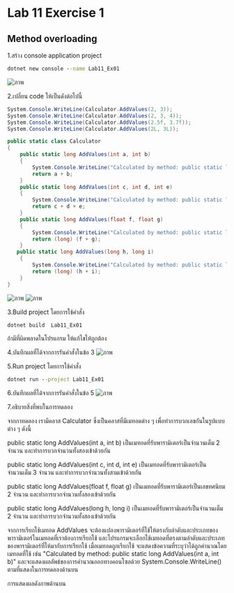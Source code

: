 # Lab 11 Exercise 1

## Method overloading

1.สร้าง console application project

```cmd
dotnet new console --name Lab11_Ex01
```
![ภาพ](https://github.com/AnchisaPhetnoi/03376836-OOP-2566-Lab-11/assets/144197034/e4bb4dc6-2ca1-4c9a-b2d5-0f94b5819b30)

2.เปลี่ยน code ให้เป็นดังต่อไปนี้

```cs
System.Console.WriteLine(Calculator.AddValues(2, 3));
System.Console.WriteLine(Calculator.AddValues(2, 3, 4));
System.Console.WriteLine(Calculator.AddValues(2.5f, 3.7f));
System.Console.WriteLine(Calculator.AddValues(2L, 3L));

public static class Calculator
{
    public static long AddValues(int a, int b)
    {
        System.Console.WriteLine("Calculated by method: public static long AddValues(int a, int b)");
        return a + b;
    }
    public static long AddValues(int c, int d, int e)
    {
        System.Console.WriteLine("Calculated by method: public static long AddValues(int c, int d, int e)");
        return c + d + e;
    }
    public static long AddValues(float f, float g)
    {
        System.Console.WriteLine("Calculated by method: public static long AddValues(float f, float g)");
        return (long) (f + g);
    }
   public static long AddValues(long h, long i)
    {
        System.Console.WriteLine("Calculated by method: public static long AddValues(long h, long i)");
        return (long) (h + i);
    }
}
```
![ภาพ](https://github.com/AnchisaPhetnoi/03376836-OOP-2566-Lab-11/assets/144197034/7911330d-168a-435c-8516-5414a5a86211)
![ภาพ](https://github.com/AnchisaPhetnoi/03376836-OOP-2566-Lab-11/assets/144197034/abbc4521-cb6e-4f52-aa3f-9fdcaaf1cb0e)

3.Build project โดยการใช้คำสั่ง

```cmd
dotnet build  Lab11_Ex01
```

ถ้ามีที่ผิดพลาดในโปรแกรม ให้แก้ไขให้ถูกต้อง

4.บันทึกผลที่ได้จากการรันคำสั่งในข้อ 3
![ภาพ](https://github.com/AnchisaPhetnoi/03376836-OOP-2566-Lab-11/assets/144197034/f71cf91b-368c-4348-9559-00c0fb37cab4)

5.Run project โดยการใช้คำสั่ง

```cmd
dotnet run --project Lab11_Ex01
```

6.บันทึกผลที่ได้จากการรันคำสั่งในข้อ 5
![ภาพ](https://github.com/AnchisaPhetnoi/03376836-OOP-2566-Lab-11/assets/144197034/ae42a7bd-865e-4ed2-9287-159bafbb2c59)

7.อธิบายสิ่งที่พบในการทดลอง

จากกาทดลอง เรามีคลาส Calculator ซึ่งเป็นคลาสที่มีเมทอดต่าง ๆ เพื่อทำการบวกเลขกันในรูปแบบต่าง ๆ ดังนี้ 

public static long AddValues(int a, int b) เป็นเมทอดที่รับพารามิเตอร์เป็นจำนวนเต็ม 2 จำนวน และทำการบวกจำนวนทั้งสองเข้าด้วยกัน

public static long AddValues(int c, int d, int e)  เป็นเมทอดที่รับพารามิเตอร์เป็นจำนวนเต็ม 3 จำนวน และทำการบวกจำนวนทั้งสามเข้าด้วยกัน

public static long AddValues(float f, float g) เป็นเมทอดที่รับพารามิเตอร์เป็นเลขทศนิยม 2 จำนวน และทำการบวกจำนวนทั้งสองเข้าด้วยกัน

public static long AddValues(long h, long i) เป็นเมทอดที่รับพารามิเตอร์เป็นจำนวนเต็ม 2 จำนวน และทำการบวกจำนวนทั้งสองเข้าด้วยกัน

จากการเรียกใช้เมทอด AddValues จะต้องแปลงพารามิเตอร์ที่ใช้ให้ตรงกับลำดับและประเภทของพารามิเตอร์ในเมทอดที่เราต้องการเรียกใช้ และโปรแกรมจะเลือกใช้เมทอดที่ตรงตามลำดับและประเภทของพารามิเตอร์ที่ให้มากับการเรียกใช้ เมื่อเมทอดถูกเรียกใช้ จะแสดงข้อความที่ระบุว่าได้ถูกคำนวณโดยเมทอดที่ใช้ เช่น "Calculated by method: public static long AddValues(int a, int b)" และจะแสดงผลลัพธ์ของการคำนวณออกทางคอนโซลด้วย System.Console.WriteLine() ตามที่แสดงในการทดลองด้านบน 

การแสดงผลดังภาพด้านบน




